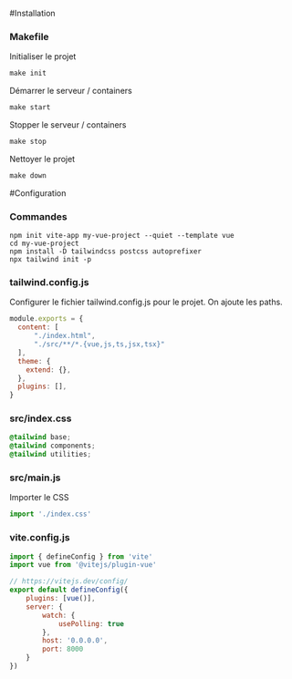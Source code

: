 #Installation

### Makefile
Initialiser le projet
````makefile
make init
````

Démarrer le serveur / containers
````makefile
make start
````

Stopper le serveur / containers
````makefile
make stop
````

Nettoyer le projet
````makefile
make down
````
#Configuration

### Commandes
```
npm init vite-app my-vue-project --quiet --template vue
cd my-vue-project
npm install -D tailwindcss postcss autoprefixer
npx tailwind init -p
```

### tailwind.config.js
Configurer le fichier tailwind.config.js pour le projet. On ajoute les paths.
```js
module.exports = {
  content: [
      "./index.html",
      "./src/**/*.{vue,js,ts,jsx,tsx}"
  ],
  theme: {
    extend: {},
  },
  plugins: [],
}
```

### src/index.css
```css
@tailwind base;
@tailwind components;
@tailwind utilities;
```

### src/main.js
Importer le CSS
```js
import './index.css'
```

### vite.config.js
```js
import { defineConfig } from 'vite'
import vue from '@vitejs/plugin-vue'

// https://vitejs.dev/config/
export default defineConfig({
    plugins: [vue()],
    server: {
        watch: {
            usePolling: true
        },
        host: '0.0.0.0',
        port: 8000
    }
})
```